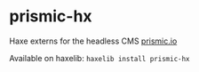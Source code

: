 # prismic-hx

Haxe externs for the headless CMS [prismic.io](https://prismic.io)

Available on haxelib: `haxelib install prismic-hx`
